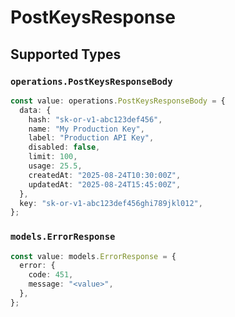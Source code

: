 # PostKeysResponse


## Supported Types

### `operations.PostKeysResponseBody`

```typescript
const value: operations.PostKeysResponseBody = {
  data: {
    hash: "sk-or-v1-abc123def456",
    name: "My Production Key",
    label: "Production API Key",
    disabled: false,
    limit: 100,
    usage: 25.5,
    createdAt: "2025-08-24T10:30:00Z",
    updatedAt: "2025-08-24T15:45:00Z",
  },
  key: "sk-or-v1-abc123def456ghi789jkl012",
};
```

### `models.ErrorResponse`

```typescript
const value: models.ErrorResponse = {
  error: {
    code: 451,
    message: "<value>",
  },
};
```

